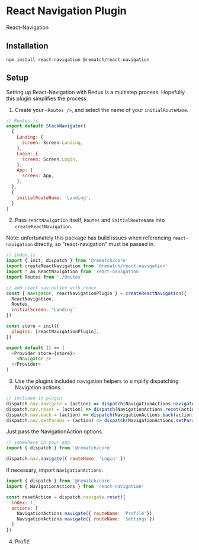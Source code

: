 # React Navigation Plugin

React-Navigation

## Installation

```
npm install react-navigation @rematch/react-navigation
```

## Setup

Setting up React-Navigation with Redux is a multistep process. Hopefully this plugin simplifies the process.

1. Create your `<Routes />`, and select the name of your `initialRouteName`.

```js
// Routes.js
export default StackNavigator(
  {
    Landing: {
      screen: Screen.Landing,
    },
    Login: {
      screen: Screen.Login,
    },
    App: {
      screen: App,
    },
  },
  {
    initialRouteName: 'Landing',
  }
)

```

2. Pass `reactNavigation` itself, `Routes` and `initialRouteName` into `createReactNavigation`. 

Note: unfortunately this package has build issues when referencing `react-navigation` directly, so "react-navigation" must be passed in.

```js
// index.js
import { init, dispatch } from '@rematch/core'
import createReactNavigation from '@rematch/react-navigation'
import * as ReactNavigation from 'react-navigation'
import Routes from './Routes'

// add react navigation with redux
const { Navigator, reactNavigationPlugin } = createReactNavigation({
  ReactNavigation,
  Routes,
  initialScreen: 'Landing'
})

const store = init({
  plugins: [reactNavigationPlugin],
})

export default () => (
  <Provider store={store}>
    <Navigator />
  </Provider>
)
```

3. Use the plugins included navigation helpers to simplify dispatching Navigation actions.

```js
// included in plugin
dispatch.nav.navigate = (action) => dispatch(NavigationActions.navigate(action))
dispatch.nav.reset = (action) => dispatch(NavigationActions.reset(action))
dispatch.nav.back = (action) => dispatch(NavigationActions.back(action))
dispatch.nav.setParams = (action) => dispatch(NavigationActions.setParams(action))
```

Just pass the NavigationAction options.

```js
// somewhere in your app
import { dispatch } from '@rematch/core'

dispatch.nav.navigate({ routeName: 'Login' })
```

If necessary, import `NavigationActions`.

```js
import { dispatch } from '@rematch/core'
import { NavigationActions } from 'react-navigation'

const resetAction = dispatch.navigate.reset({
  index: 1,
  actions: [
    NavigationActions.navigate({ routeName: 'Profile'}),
    NavigationActions.navigate({ routeName: 'Settings'})
  ]
})
```

4. Profit!
